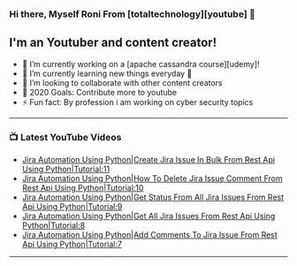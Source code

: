 ### Hi there, Myself Roni From [totaltechnology][youtube] 👋

## I'm an Youtuber and content creator!
- 🔭 I’m currently working on a [apache cassandra course][udemy]!
- 🌱 I’m currently learning new things everyday 🤣
- 👯 I’m looking to collaborate with other content creators
- 🥅 2020 Goals: Contribute more to youtube
- ⚡ Fun fact: By profession i am working on cyber security topics



---

### 📺 Latest YouTube Videos
<!-- YOUTUBE:START -->
- [Jira Automation Using Python|Create Jira Issue In Bulk From Rest Api Using Python|Tutorial:11](https://www.youtube.com/watch?v=qVZhba-F5xM)
- [Jira Automation Using Python|How To Delete Jira Issue Comment From Rest Api Using Python|Tutorial:10](https://www.youtube.com/watch?v=pQu-WvVmFIY)
- [Jira Automation Using Python|Get Status From All Jira Issues From Rest Api Using Python|Tutorial:9](https://www.youtube.com/watch?v=2n6V9VhoR_g)
- [Jira Automation Using Python|Get All Jira Issues From Rest Api Using Python|Tutorial:8](https://www.youtube.com/watch?v=hkXCMfOhVeA)
- [Jira Automation Using Python|Add Comments To Jira Issue From Rest Api Using Python|Tutorial:7](https://www.youtube.com/watch?v=mZJbw47vm2Q)
<!-- YOUTUBE:END -->

---


